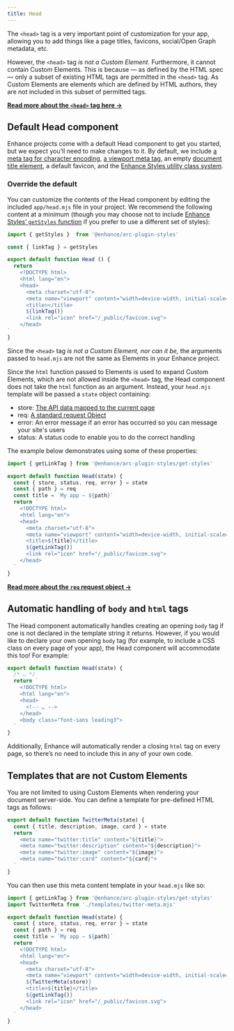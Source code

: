 ```yaml
---
title: Head
---
```


The `<head>` tag is a very important point of customization for your app, allowing you to add things like a page titles, favicons, social/Open Graph metadata, etc.

However, the `<head>` tag *is not a Custom Element*. Furthermore, it cannot contain Custom Elements. This is because — as defined by the HTML spec — only a subset of existing HTML tags are permitted in the `<head>` tag. As Custom Elements are elements which are defined by HTML authors, they are not included in this subset of permitted tags.

<doc-callout level="none" mark="💀">

**[Read more about the `<head>` tag here →](https://developer.mozilla.org/en-US/docs/Learn/HTML/Introduction_to_HTML/The_head_metadata_in_HTML)**

</doc-callout>

## Default Head component

Enhance projects come with a default Head component to get you started, but we expect you’ll need to make changes to it. By default, we include [a meta tag for character encoding](https://developer.mozilla.org/en-US/docs/Web/HTML/Element/meta#attr-charset), [a viewport meta tag](https://developer.mozilla.org/en-US/docs/Web/HTML/Viewport_meta_tag), an empty [document title element](https://developer.mozilla.org/en-US/docs/Web/HTML/Element/title), a default favicon, and the [Enhance Styles utility class system](/docs/learn/concepts/styling).

### Override the default

You can customize the contents of the Head component by editing the included `app/head.mjs` file in your project. We recommend the following content at a minimum (though you may choose not to include [Enhance Styles’ `getStyles` function](/docs/learn/concepts/styling/utility-classes#getstyles) if you prefer to use a different set of styles):

<doc-code filename='app/head.mjs'>

```js
import { getStyles }  from '@enhance/arc-plugin-styles'

const { linkTag } = getStyles

export default function Head () {
  return `
    <!DOCTYPE html>
    <html lang="en">
    <head>
      <meta charset="utf-8">
      <meta name="viewport" content="width=device-width, initial-scale=1">
      <title></title>
      ${linkTag()}
      <link rel="icon" href="/_public/favicon.svg">
    </head>
`
}
```

</doc-code>

Since the `<head>` tag *is not a Custom Element, nor can it be,* the arguments passed to `head.mjs` are not the same as Elements in your Enhance project.

Since the `html` function passed to Elements is used to expand Custom Elements, which are not allowed inside the `<head>` tag, the Head component does not take the `html` function as an argument. Instead, your `head.mjs` template will be passed a `state` object containing:
- store: [The API data mapped to the current page](/docs/learn/concepts/routing/api-routes)
- req: [A standard request Object](/docs/learn/concepts/routing/api-routes#request)
- error: An error message if an error has occurred so you can message your site's users
- status: A status code to enable you to do the correct handling

The example below demonstrates using some of these properties:

<doc-code filename='app/head.mjs'>

```javascript
import { getLinkTag } from '@enhance/arc-plugin-styles/get-styles'

export default function Head(state) {
  const { store, status, req, error } = state
  const { path } = req
  const title = `My app — ${path}`
  return `
    <!DOCTYPE html>
    <html lang="en">
    <head>
      <meta charset="utf-8">
      <meta name="viewport" content="width=device-width, initial-scale=1">
      <title>${title}</title>
      ${getLinkTag()}
      <link rel="icon" href="/_public/favicon.svg">
    </head>
  `
}
```

</doc-code>

<doc-callout level="none" mark="🚏">

**[Read more about the `req` request object →](/docs/learn/concepts/routing/api-routes#request)**

</doc-callout>

## Automatic handling of `body` and `html` tags

The Head component automatically handles creating an opening `body` tag if one is not declared in the template string it returns. However, if you would like to declare your own opening `body` tag (for example, to include a CSS class on every page of your app), the Head component will accommodate this too! For example:

<doc-code filename='app/head.mjs'>

```javascript
export default function Head(state) {
  /* … */
  return `
    <!DOCTYPE html>
    <html lang="en">
    <head>
      <!-- … -->
    </head>
    <body class="font-sans leading3">
  `
}
```

</doc-code>

Additionally, Enhance will automatically render a closing `html` tag on every page, so there’s no need to include this in any of your own code.

## Templates that are not Custom Elements

You are not limited to using Custom Elements when rendering your document server-side. You can define a template for pre-defined HTML tags as follows:

<doc-code filename="/app/templates/twitter-meta.mjs">

```javascript
export default function TwitterMeta(state) {
  const { title, description, image, card } = state
  return `
    <meta name="twitter:title" content="${title}">
    <meta name="twitter:description" content="${description}">
    <meta name="twitter:image" content="${image}">
    <meta name="twitter:card" content="${card}">
  `
}
```

</doc-code>

You can then use this meta content template in your `head.mjs` like so:

<doc-code filename="/app/head.mjs">

```javascript
import { getLinkTag } from '@enhance/arc-plugin-styles/get-styles'
import TwitterMeta from './templates/twitter-meta.mjs'

export default function Head(state) {
  const { store, status, req, error } = state
  const { path } = req
  const title = `My app — ${path}`
  return `
    <!DOCTYPE html>
    <html lang="en">
    <head>
      <meta charset="utf-8">
      <meta name="viewport" content="width=device-width, initial-scale=1">
      ${TwitterMeta(store)}
      <title>${title}</title>
      ${getLinkTag()}
      <link rel="icon" href="/_public/favicon.svg">
    </head>
  `
}
```
</doc-code>
